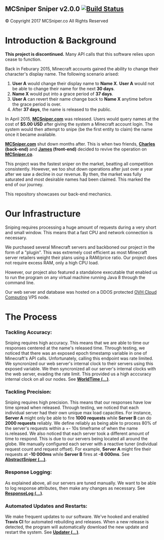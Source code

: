 ## MCSniper Sniper v2.0.0 [![Build Status](https://travis-ci.com/Lyphiard/MCSniper.svg?token=Zg31zJNBhyU3bqeEVad1&branch=master)](https://travis-ci.com/Lyphiard/MCSniper) ##
&copy; Copyright 2017 MCSniper.co All Rights Reserved

# Introduction & Background
**This project is discontinued.** Many API calls that this software relies upon cease to function.

Back in Feburary 2015, Minecraft accounts gained the ability to change their character's display name. The following scenario arised:
1. **User A** would change their display name to **Name X**. **User A** would not be able to change their name for the next **30 days**.
2. **Name X** would put into a grace period of **37 days**.
3. **User A** can revert their name change back to **Name X** anytime before the grace period is over.
4. After **37 days**, the name is released to the public.


In April 2015, **[MCSniper.com](http://www.mcsniper.com/)** was released. Users would query names at the cost of **$5.00 USD** after giving the system a Minecraft account login. The system would then attempt to snipe (be the first entity to claim) the name once it became available.

**[MCSniper.com](http://www.mcsniper.com)** shut down months after. This is when two friends, **[Charles](https://github.com/kthisiscvpv) (back-end)** and **[James](https://github.com/lyphiard) (front-end)** decided to revive the operation on **[MCSniper.co](http://www.mcsniper.co)**. 

This project was the fastest sniper on the market, beatting all competition consistently. However, we too shut down operations after just over a year after we saw a decline in our revenue. By then, the market was fully saturated and most desirable names had been claimed. This marked the end of our journey.

This repository showcases our back-end mechanics.

# Our Infrastructure

Sniping requires processing a huge amount of requests during a very short and small window. This means that a fast CPU and network connection is necessary. 

We purchased several Minecraft servers and backboned our project in the form of a "plugin". This was extremely cost efficient as most Minecraft server retailers weight their plans using a RAM/price ratio. Our project does not require excess RAM, only a high CPU load. 

However, our project also featured a standalone executable that enabled us to run the program on any virtual machine running Java 8 through the command line.

Our web server and database was hosted on a DDOS protected [OVH Cloud Computing](https://www.ovh.com/ca/en/) VPS node.

# The Process

### Tackling Accuracy:
Sniping requires high accuracy. This means that we are able to time our responses centered at the name's released time. Through testing, we noticed that there was an exposed epoch timestamp variable in one of Minecraft's API calls. Unfortunately, calling this endpoint was rate limited. We syncronized our web server's internal clock to their servers using this exposed variable. We then syncronized all our server's internal clocks with the web server, evading the rate limit. This provided us a high acccuracy internal clock on all our nodes. See **[WorldTime (...)](../src/main/java/co/mcsniper/mcsniper/util/WorldTime.java)**.

### Tackling Precision: 
Sniping requires high precision. This means that our responses have low time spread when released. Through testing, we noticed that each individual server had their own unique max load capacities. For instance, **Server A** might only be able to fire **1000 requests** while **Server B** can do **2000 requests** reliably. We define reliably as being able to process 80% of the server's requests within a +- 10s timeframe of when the name is.released. We also noticed that each server took a different amount of time to respond. This is due to our servers being located all around the globe. We manually configured each server with a reactive tuner (individual request count and request offset). For example, **Server A** might fire their requests at **-10 000ms** while **Server B** fires at **-8 000ms**. See **[AbstractSniper (...)](../src/main/java/co/mcsniper/mcsniper/MCSniper.java#L139)**.

### Response Logging:
As explained above, all our servers are tuned manually. We want to be able to log response attributes, then make any changes as necessary. See **[ResponseLog (...)](/src/main/java/co/mcsniper/mcsniper/sniper/ResponseLog.java)**.

### Automated Updates and Restarts:
We make frequent updates to our software. We've hooked and enabled **Travis CI** for automated rebuilding and releases. When a new release is detected, the program will automatically download the new update and restart the system. See **[Updater (...)](/src/main/java/co/mcsniper/mcsniper/util/Updater.java)**.
